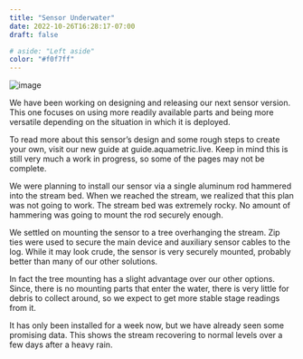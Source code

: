 ```yaml
---
title: "Sensor Underwater"
date: 2022-10-26T16:28:17-07:00
draft: false

# aside: "Left aside"
color: "#f0f7ff"
---
```


<!-- <!-- Include image  -->
![image](/img/new_sensor.webp)

We have been working on designing and releasing our next sensor version. This one focuses on using more readily available parts and being more versatile depending on the situation in which it is deployed.

To read more about this sensor’s design and some rough steps to create your own, visit our new guide at guide.aquametric.live. Keep in mind this is still very much a work in progress, so some of the pages may not be complete.

We were planning to install our sensor via a single aluminum rod hammered into the stream bed. When we reached the stream, we realized that this plan was not going to work. The stream bed was extremely rocky. No amount of hammering was going to mount the rod securely enough.

We settled on mounting the sensor to a tree overhanging the stream. Zip ties were used to secure the main device and auxiliary sensor cables to the log. While it may look crude, the sensor is very securely mounted, probably better than many of our other solutions.

In fact the tree mounting has a slight advantage over our other options. Since, there is no mounting parts that enter the water, there is very little for debris to collect around, so we expect to get more stable stage readings from it.

It has only been installed for a week now, but we have already seen some promising data. This shows the stream recovering to normal levels over a few days after a heavy rain.


